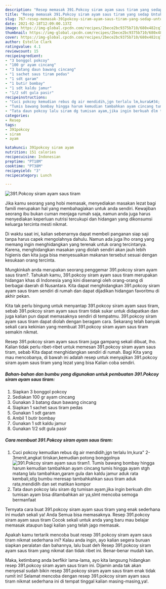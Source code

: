 ```yaml
---
description: "Resep memasak 391.Pokcoy siram ayam saus tiram yang sedap Untuk Jualan"
title: "Resep memasak 391.Pokcoy siram ayam saus tiram yang sedap Untuk Jualan"
slug: 767-resep-memasak-391pokcoy-siram-ayam-saus-tiram-yang-sedap-untuk-jualan
date: 2021-02-18T12:09:00.137Z
image: https://img-global.cpcdn.com/recipes/2bece2bc9375b710/680x482cq70/391pokcoy-siram-ayam-saus-tiram-foto-resep-utama.jpg
thumbnail: https://img-global.cpcdn.com/recipes/2bece2bc9375b710/680x482cq70/391pokcoy-siram-ayam-saus-tiram-foto-resep-utama.jpg
cover: https://img-global.cpcdn.com/recipes/2bece2bc9375b710/680x482cq70/391pokcoy-siram-ayam-saus-tiram-foto-resep-utama.jpg
author: Estelle Clark
ratingvalue: 4.1
reviewcount: 15
recipeingredient:
- "3 bonggol pokcoy"
- "100 gr ayam cincang"
- "3 batang daun bawang cincang"
- "1 sachet saus tiram pedas"
- "1 sdt garam"
- "1 butir bombay"
- "1 sdt kaldu jamur"
- "1/2 sdt gula pasir"
recipeinstructions:
- "Cuci pokcoy kemudian rebus dg air mendidih,jgn terlalu lm,kura&#34; 2-3menit,angkat tiriskan,kemudian potong bonggolnya"
- "Tumis bawang bombay hingga harum kemudian tambahkan ayam cincang tumis hingga ayam stgh matang lalu tambahkan,garam gula dan kaldu jamur aduk rata kembali,stlg bumbu meresap tambahkahkan saus tiram aduk rata,mendidih dan set matikan kompor"
- "Tata daun pokcoy lalu siram dg tumisan ayam,jika ingin berkuah dlm tumisan ayam bisa ditambahkan air ya,slmt mencoba semoga bermanfaat"
categories:
- Resep
tags:
- 391pokcoy
- siram
- ayam

katakunci: 391pokcoy siram ayam 
nutrition: 151 calories
recipecuisine: Indonesian
preptime: "PT18M"
cooktime: "PT38M"
recipeyield: "3"
recipecategory: Lunch

---
```



![391.Pokcoy siram ayam saus tiram](https://img-global.cpcdn.com/recipes/2bece2bc9375b710/680x482cq70/391pokcoy-siram-ayam-saus-tiram-foto-resep-utama.jpg)

Jika kamu seorang yang hobi memasak, menyediakan masakan lezat bagi famili merupakan hal yang membahagiakan untuk anda sendiri. Kewajiban seorang ibu bukan cuman menjaga rumah saja, namun anda juga harus menyediakan keperluan nutrisi tercukupi dan hidangan yang dikonsumsi keluarga tercinta mesti nikmat.

Di waktu  saat ini, kalian sebenarnya dapat membeli panganan siap saji tanpa harus capek mengolahnya dahulu. Namun ada juga lho orang yang memang ingin menghidangkan yang terenak untuk orang tercintanya. Karena, menghidangkan masakan yang diolah sendiri akan jauh lebih higienis dan kita juga bisa menyesuaikan makanan tersebut sesuai dengan kesukaan orang tercinta. 



Mungkinkah anda merupakan seorang penggemar 391.pokcoy siram ayam saus tiram?. Tahukah kamu, 391.pokcoy siram ayam saus tiram merupakan hidangan khas di Indonesia yang kini disenangi oleh orang-orang di berbagai daerah di Nusantara. Kita dapat menghidangkan 391.pokcoy siram ayam saus tiram sendiri di rumah dan dapat dijadikan hidangan favoritmu di akhir pekan.

Kita tak perlu bingung untuk menyantap 391.pokcoy siram ayam saus tiram, sebab 391.pokcoy siram ayam saus tiram tidak sukar untuk didapatkan dan juga kalian pun dapat memasaknya sendiri di tempatmu. 391.pokcoy siram ayam saus tiram dapat diolah dengan beragam cara. Sekarang telah banyak sekali cara kekinian yang membuat 391.pokcoy siram ayam saus tiram semakin nikmat.

Resep 391.pokcoy siram ayam saus tiram juga gampang sekali dibuat, lho. Kalian tidak perlu ribet-ribet untuk memesan 391.pokcoy siram ayam saus tiram, sebab Kita dapat menghidangkan sendiri di rumah. Bagi Kita yang mau mencobanya, di bawah ini adalah resep untuk menyajikan 391.pokcoy siram ayam saus tiram yang lezat yang bisa Kalian coba sendiri.

<!--inarticleads1-->

##### Bahan-bahan dan bumbu yang digunakan untuk pembuatan 391.Pokcoy siram ayam saus tiram:

1. Siapkan 3 bonggol pokcoy
1. Sediakan 100 gr ayam cincang
1. Gunakan 3 batang daun bawang cincang
1. Siapkan 1 sachet saus tiram pedas
1. Gunakan 1 sdt garam
1. Ambil 1 butir bombay
1. Gunakan 1 sdt kaldu jamur
1. Gunakan 1/2 sdt gula pasir




<!--inarticleads2-->

##### Cara membuat 391.Pokcoy siram ayam saus tiram:

1. Cuci pokcoy kemudian rebus dg air mendidih,jgn terlalu lm,kura&#34; 2-3menit,angkat tiriskan,kemudian potong bonggolnya
<img src="https://img-global.cpcdn.com/steps/4789307e9c984b0f/160x128cq70/391pokcoy-siram-ayam-saus-tiram-langkah-memasak-1-foto.jpg" alt="391.Pokcoy siram ayam saus tiram">1. Tumis bawang bombay hingga harum kemudian tambahkan ayam cincang tumis hingga ayam stgh matang lalu tambahkan,garam gula dan kaldu jamur aduk rata kembali,stlg bumbu meresap tambahkahkan saus tiram aduk rata,mendidih dan set matikan kompor
1. Tata daun pokcoy lalu siram dg tumisan ayam,jika ingin berkuah dlm tumisan ayam bisa ditambahkan air ya,slmt mencoba semoga bermanfaat




Ternyata cara buat 391.pokcoy siram ayam saus tiram yang enak sederhana ini mudah sekali ya! Anda Semua bisa memasaknya. Resep 391.pokcoy siram ayam saus tiram Cocok sekali untuk anda yang baru mau belajar memasak ataupun bagi kalian yang telah jago memasak.

Apakah kamu tertarik mencoba buat resep 391.pokcoy siram ayam saus tiram nikmat sederhana ini? Kalau anda ingin, ayo kalian segera buruan siapkan peralatan dan bahannya, lalu buat deh Resep 391.pokcoy siram ayam saus tiram yang nikmat dan tidak ribet ini. Benar-benar mudah kan. 

Maka, ketimbang anda berfikir lama-lama, ayo kita langsung hidangkan resep 391.pokcoy siram ayam saus tiram ini. Dijamin anda tak akan menyesal sudah bikin resep 391.pokcoy siram ayam saus tiram enak tidak rumit ini! Selamat mencoba dengan resep 391.pokcoy siram ayam saus tiram nikmat sederhana ini di tempat tinggal kalian masing-masing,ya!.


